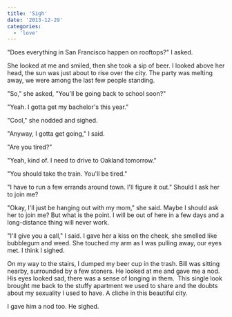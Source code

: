 ```yaml
---
title: 'Sigh'
date: '2013-12-29'
categories:
  - 'love'
---
```


"Does everything in San Francisco happen on rooftops?" I asked.

She looked at me and smiled, then she took a sip of beer. I looked above her
head, the sun was just about to rise over the city. The party was melting away,
we were among the last few people standing.

<!-- truncate -->

"So," she asked, "You'll be going back to school soon?"

"Yeah. I gotta get my bachelor's this year."

"Cool," she nodded and sighed.

"Anyway, I gotta get going," I said.

"Are you tired?"

"Yeah, kind of. I need to drive to Oakland tomorrow."

"You should take the train. You'll be tired."

"I have to run a few errands around town. I'll figure it out." Should I ask her
to join me?

"Okay, I'll just be hanging out with my mom," she said. Maybe I should ask her
to join me? But what is the point. I will be out of here in a few days and a
long-distance thing will never work.

"I'll give you a call," I said. I gave her a kiss on the cheek, she smelled like
bubblegum and weed. She touched my arm as I was pulling away, our eyes met. I
think I sighed.

On my way to the stairs, I dumped my beer cup in the trash. Bill was sitting
nearby, surrounded by a few stoners. He looked at me and gave me a nod. His eyes
looked sad, there was a sense of longing in them.  This single look brought me
back to the stuffy apartment we used to share and the doubts about my sexuality
I used to have. A cliche in this beautiful city.

I gave him a nod too. He sighed.
